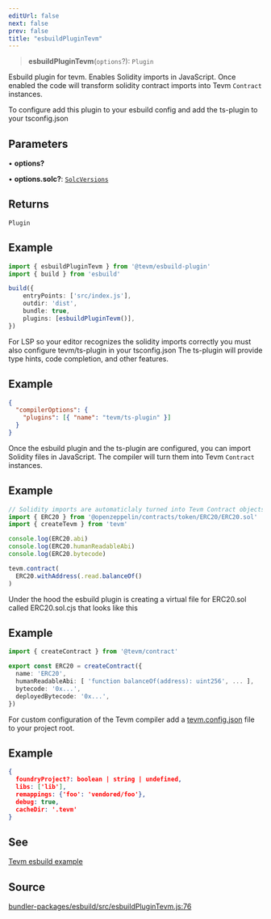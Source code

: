 ```yaml
---
editUrl: false
next: false
prev: false
title: "esbuildPluginTevm"
---
```


> **esbuildPluginTevm**(`options`?): `Plugin`

Esbuild plugin for tevm. Enables Solidity imports in JavaScript. Once enabled the code
will transform solidity contract imports into Tevm `Contract` instances.

To configure add this plugin to your esbuild config and add the ts-plugin to your tsconfig.json

## Parameters

• **options?**

• **options\.solc?**: [`SolcVersions`](/reference/solc/type-aliases/solcversions/)

## Returns

`Plugin`

## Example

```typescript
import { esbuildPluginTevm } from '@tevm/esbuild-plugin'
import { build } from 'esbuild'

build({
	entryPoints: ['src/index.js'],
	outdir: 'dist',
	bundle: true,
	plugins: [esbuildPluginTevm()],
})
```

For LSP so your editor recognizes the solidity imports correctly you must also configure tevm/ts-plugin in your tsconfig.json
The ts-plugin will provide type hints, code completion, and other features.

## Example

```json
{
  "compilerOptions": {
    "plugins": [{ "name": "tevm/ts-plugin" }]
  }
}
```

Once the esbuild plugin and the ts-plugin are configured, you can import Solidity files in JavaScript. The compiler will
turn them into Tevm `Contract` instances.

## Example

```typescript
// Solidity imports are automaticlaly turned into Tevm Contract objects
import { ERC20 } from '@openzeppelin/contracts/token/ERC20/ERC20.sol'
import { createTevm } from 'tevm'

console.log(ERC20.abi)
console.log(ERC20.humanReadableAbi)
console.log(ERC20.bytecode)

tevm.contract(
  ERC20.withAddress(.read.balanceOf()
)
```

Under the hood the esbuild plugin is creating a virtual file for ERC20.sol called ERC20.sol.cjs that looks like this

## Example

```typescript
import { createContract } from '@tevm/contract'

export const ERC20 = createContract({
  name: 'ERC20',
  humanReadableAbi: [ 'function balanceOf(address): uint256', ... ],
  bytecode: '0x...',
  deployedBytecode: '0x...',
})
```

For custom configuration of the Tevm compiler add a [tevm.config.json](https://todo.todo.todo) file to your project root.

## Example

```json
{
  foundryProject?: boolean | string | undefined,
  libs: ['lib'],
  remappings: {'foo': 'vendored/foo'},
  debug: true,
  cacheDir: '.tevm'
}
```

## See

[Tevm esbuild example](https://todo.todo.todo)

## Source

[bundler-packages/esbuild/src/esbuildPluginTevm.js:76](https://github.com/evmts/tevm-monorepo/blob/main/bundler-packages/esbuild/src/esbuildPluginTevm.js#L76)
